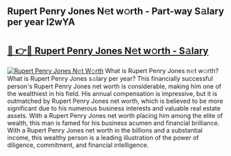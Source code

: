 ## Rupert Penry Jones N𝚎t w𝚘rth - Part-way S𝚊lary per year l2wYA

# <h2><a href="http://gc04by.nevu.top/?p=Rupert+Penry+Jones">🔗 👉🔴 Rupert Penry Jones N𝚎t w𝚘rth - S𝚊lary</a></h2>

[![Rupert Penry Jones N𝚎t W𝚘rth](https://i.imgur.com/Oavwk0R.jpeg)](http://gc04by.nevu.top/?p=Rupert+Penry+Jones)
What is Rupert Penry Jones n𝚎t w𝚘rth? What is Rupert Penry Jones s𝚊lary per year?
This financially successful person's Rupert Penry Jones net worth is considerable, making him one of the wealthiest in his field. His annual compensation is impressive, but it is outmatched by Rupert Penry Jones net worth, which is believed to be more significant due to his numerous business interests and valuable real estate assets. With a Rupert Penry Jones net worth placing him among the elite of wealth, this man is famed for his business acumen and financial brilliance. With a Rupert Penry Jones net worth in the billions and a substantial income, this wealthy person is a leading illustration of the power of diligence, commitment, and financial intelligence.
